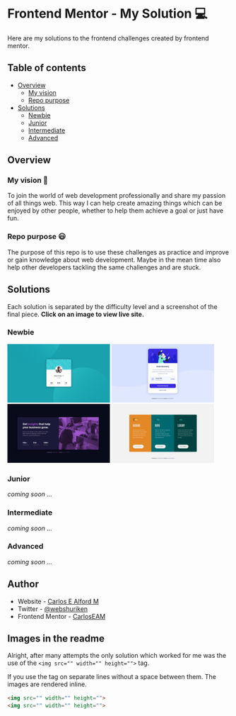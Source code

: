 # Frontend Mentor - My Solution :computer:

Here are my solutions to the frontend challenges created by frontend mentor.

## Table of contents

- [Overview](#overview)
  - [My vision](#my-vision)
  - [Repo purpose](#repo-purpose)
- [Solutions](#solutions)
  - [Newbie](#newbie)
  - [Junior](#junior)
  - [Intermediate](#intermediate)
  - [Advanced](#advanced)

## Overview

### My vision :eyes:

To join the world of web development professionally and share my passion of
all things web. This way I can help create amazing things which can be enjoyed
by other people, whether to help them achieve a goal or just have fun.

### Repo purpose :smiley:

The purpose of this repo is to use these challenges as practice and improve or
gain knowledge about web development. Maybe in the mean time also help other
developers tackling the same challenges and are stuck.

## Solutions

Each solution is separated by the difficulty level and a screenshot of the
final piece. **Click on an image to view live site.**

### Newbie

[<img src="./profile-card-component/screenshot.png" width="232" alt="something to show">](https://carloseam.github.io/frontend-mentor-my-solutions/profile-card-component/)
[<img src="./order-summary-component/screenshot.png" width="232" alt="something to show">](https://carloseam.github.io/frontend-mentor-my-solutions/order-summary-component/)
[<img src="./stats-preview-card/screenshot.png" width="232" alt="something to show">](https://carloseam.github.io/frontend-mentor-my-solutions/stats-preview-card/)
[<img src="./3-column-preview-card/screenshot.png" width="232" alt="something to show">](https://carloseam.github.io/frontend-mentor-my-solutions/3-column-preview-card/)

### Junior

_coming soon ..._

### Intermediate

_coming soon ..._

### Advanced

_coming soon ..._

## Author

- Website - [Carlos E Alford M](https://carlosealford.com)
- Twitter - [@webshuriken](https://www.twitter.com/webshuriken)
- Frontend Mentor - [CarlosEAM](https://www.frontendmentor.io/profile/CarlosEAM)

## Images in the readme

Alright, after many attempts the only solution which worked for me was
the use of the `<img src="" width="" height="">` tag.

If you use the tag on separate lines without a space between them. The images
are rendered inline.

```html
<img src="" width="" height="">
<img src="" width="" height="">
```
